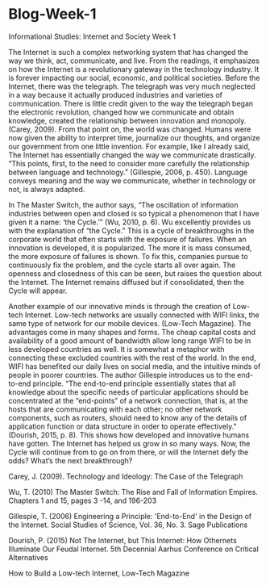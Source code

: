 # Blog-Week-1
Informational Studies: Internet and Society Week 1

The Internet is such a complex networking system that has changed the way we think, act, communicate, and live. From the readings, it emphasizes on how the Internet is a revolutionary gateway in the technology industry. It is forever impacting our social, economic, and political societies. Before the Internet, there was the telegraph. The telegraph was very much neglected in a way because it actually produced industries and varieties of communication. There is little credit given to the way the telegraph began the electronic revolution, changed how we communicate and obtain knowledge, created the relationship between innovation and monopoly. (Carey, 2009). From that point on, the world was changed. Humans were now given the ability to interpret time, journalize our thoughts, and organize our government from one little invention. For example, like I already said, The Internet has essentially changed the way we communicate drastically. “This points, first, to the need to consider more carefully the relationship between language and technology.” (Gillespie, 2006, p. 450). Language conveys meaning and the way we communicate, whether in technology or not, is always adapted. 

In The Master Switch, the author says, “The oscillation of information industries between open and closed is so typical a phenomenon that I have given it a name: ‘the Cycle.’” (Wu, 2010, p. 6). Wu excellently provides us with the explanation of “the Cycle.” This is a cycle of breakthroughs in the corporate world that often starts with the exposure of failures. When an innovation is developed, it is popularized. The more it is mass consumed, the more exposure of failures is shown. To fix this, companies pursue to continuously fix the problem, and the cycle starts all over again. The openness and closedness of this can be seen, but raises the question about the Internet. The Internet remains diffused but if consolidated, then the Cycle will appear.

Another example of our innovative minds is through the creation of Low-tech Internet. Low-tech networks are usually connected with WIFI links, the same type of network for our mobile devices. (Low-Tech Magazine). The advantages come in many shapes and forms. The cheap capital costs and availability of a good amount of bandwidth allow long range WIFI to be in less developed countries as well. It is somewhat a metaphor with connecting these excluded countries with the rest of the world. In the end, WIFI has benefited our daily lives on social media, and the intuitive minds of people in poorer countries. 
The author Gillespie introduces us to the end-to-end principle. “The end-to-end principle essentially states that all knowledge about the specific needs of particular applications should be concentrated at the “end-points” of a network connection, that is, at the hosts that are communicating with each other; no other network components, such as routers, should need to know any of the details of application function or data structure in order to operate effectively.” (Dourish, 2015, p. 8). This shows how developed and innovative humans have gotten. The Internet has helped us grow in so many ways. Now, the Cycle will continue from to go on from there, or will the Internet defy the odds? What’s the next breakthrough?




Carey, J. (2009). Technology and Ideology: The Case of the Telegraph

Wu, T. (2010) The Master Switch: The Rise and Fall of Information Empires. Chapters 1 and 15, pages 3 -14, and 196-203

Gillespie, T. (2006) Engineering a Principle: 'End-to-End' in the Design of the Internet. Social Studies of Science, Vol. 36, No. 3. Sage Publications

Dourish, P. (2015) Not The Internet, but This Internet: How Othernets Illuminate Our Feudal Internet. 5th Decennial Aarhus Conference on Critical Alternatives

How to Build a Low-tech Internet, Low-Tech Magazine
